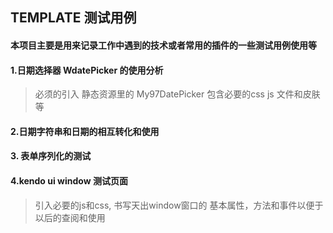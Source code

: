 ## TEMPLATE 测试用例
#### 本项目主要是用来记录工作中遇到的技术或者常用的插件的一些测试用例使用等

#### 1.日期选择器 WdatePicker 的使用分析  
> 必须的引入 静态资源里的 My97DatePicker 包含必要的css js 文件和皮肤等  
#### 2.日期字符串和日期的相互转化和使用

#### 3. 表单序列化的测试

#### 4.kendo ui window 测试页面
>引入必要的js和css,  书写天出window窗口的 基本属性，方法和事件以便于以后的查阅和使用

